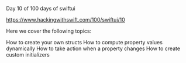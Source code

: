 Day 10 of 100 days of swiftui

https://www.hackingwithswift.com/100/swiftui/10

Here we cover the following topics:

How to create your own structs
How to compute property values dynamically
How to take action when a property changes
How to create custom initializers
